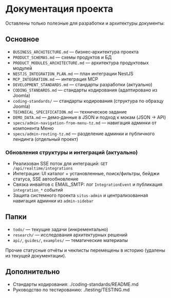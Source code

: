 # Документация проекта

Оставлены только полезные для разработки и архитектуры документы:

## Основное
- `BUSINESS_ARCHITECTURE.md` — бизнес‑архитектура проекта
- `PRODUCT_SCHEMAS.md` — схемы продуктов и БД
- `PRODUCT_MODULES_ARCHITECTURE.md` — архитектура продуктовых модулей
- `NESTJS_INTEGRATION_PLAN.md` — план интеграции NestJS
- `MCP_INTEGRATION.md` — интеграция MCP
- `DEVELOPMENT_STANDARDS.md` — стандарты разработки (актуально)
- `CODING_STANDARDS.md` — стандарты кодирования (адаптировано из Joomla)
- `coding-standards/` — стандарты кодирования (структура по образцу Joomla)
- `TECHNICAL_SPECIFICATION.md` — техническое задание
- `DEMO_DATA.md` — демо‑данные в JSON и подход к мокам (JSON → API)
- `specs/admin-navigation-from-menu-tz.md` — навигация админки от компонента Меню
- `specs/admin-routing-tz.md` — разделение админки и публичного лендинга (отдельный проект)

### Обновления структуры и интеграций (актуально)
- Реализован SSE поток для интеграций: `GET /api/realtime/integrations`
- Интеграции: UI каталог + установленные, поиск/фильтры, бейджи статуса, SSE автообновление
- Связка инвайтов с EMAIL_SMTP: лог `IntegrationEvent` и публикация `integration_*` событий
- Защита системного проекта `situs-admin` и централизованная навигация админки из `admin-sidebar`

## Папки
- `todo/` — текущие задачи (инкрементально)
- `research/` — исследования архитектурных решений
- `api/`, `guides/`, `examples/` — тематические материалы

Прочие статусные отчёты и чеклисты перемещены в историю (удалены из текущей документации).

## Дополнительно
- Стандарты кодирования: ./coding-standards/README.md
- Руководство по тестированию: ./testing/TESTING.md
